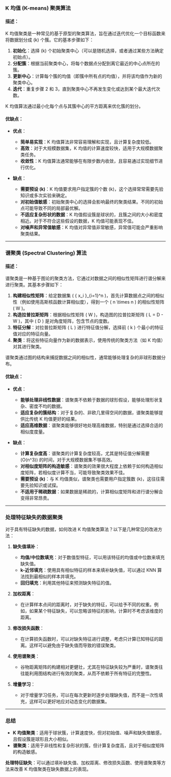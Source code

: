 ### K 均值 (K-means) 聚类算法

#### 描述：
K 均值聚类是一种常见的基于原型的聚类算法，旨在通过迭代优化一个目标函数来将数据划分成 \(k\) 个簇。它的基本步骤如下：

1. **初始化**：选择 \(k\) 个初始聚类中心（可以是随机选择，或者通过某些方法确定初始点）。
2. **分配簇**：根据当前聚类中心，将每个数据点分配到离它最近的中心点所在的簇。
3. **更新中心**：计算每个簇的均值（即簇中所有点的均值），并将该均值作为新的聚类中心。
4. **迭代**：重复步骤 2 和 3，直到聚类中心不再发生变化或达到某个最大迭代次数。

K 均值算法通过最小化每个点与其簇中心的平方距离来优化簇的划分。

#### 优缺点：
- **优点**：
  - **简单易实现**：K 均值算法非常容易理解和实现，且计算复杂度较低。
  - **高效**：对于大规模数据集，K 均值的计算速度较快，适用于大规模数据聚类任务。
  - **收敛性**：K 均值算法通常能够在有限步数内收敛，且容易通过实现细节进行优化。
  
- **缺点**：
  - **需要预设 \(k\)**：K 均值要求用户指定簇的个数 \(k\)，这个选择常常需要先验知识或多次实验来确定。
  - **对初始值敏感**：初始聚类中心的选择会影响最终的聚类结果。不同的初始点可能导致不同的局部最优解。
  - **不适应复杂形状的数据**：K 均值假设簇是球状的，且簇之间的大小和密度相近。对于不符合这些假设的数据，K 均值可能表现不佳。
  - **对噪声和异常值敏感**：K 均值对异常值非常敏感，异常值可能会严重影响聚类结果。

---

### 谱聚类 (Spectral Clustering) 算法

#### 描述：
谱聚类是一种基于图论的聚类方法，它通过对数据之间的相似性矩阵进行谱分解来进行聚类。其基本步骤如下：

1. **构建相似性矩阵**：给定数据集 \( \{ x_i \}_{i=1}^n \)，首先计算数据点之间的相似性（例如使用高斯核函数计算相似度），得到一个 \( n \times n \) 的相似性矩阵 \( W \)。
2. **构造拉普拉斯矩阵**：根据相似性矩阵 \( W \)，构造图的拉普拉斯矩阵 \( L = D - W \)，其中 \( D \) 是对角度矩阵，包含节点的度数。
3. **特征分解**：对拉普拉斯矩阵 \( L \) 进行特征值分解，选择前 \( k \) 个最小的特征值对应的特征向量。
4. **聚类**：将这些特征向量作为新的数据表示，使用传统的聚类方法（如 K 均值）对其进行聚类。

谱聚类通过图的结构来捕捉数据之间的相似性，通常能够处理复杂的非球形数据分布。

#### 优缺点：
- **优点**：
  - **能够处理非线性数据**：谱聚类不依赖于数据的球形假设，能够处理形状复杂、密度不均的数据。
  - **适应复杂的簇结构**：对于复杂的、非欧几里得空间的数据，谱聚类能够提供比传统 K 均值更好的结果。
  - **适应高维数据**：谱聚类能够很好地处理高维数据，特别是通过选择合适的相似度度量。
  
- **缺点**：
  - **计算复杂度高**：谱聚类的计算复杂度较高，尤其是特征值分解需要 \(O(n^3)\) 的时间，对于大规模数据集不够高效。
  - **对相似度矩阵的构造敏感**：谱聚类的效果很大程度上依赖于如何构造相似度矩阵，若相似度计算不当，可能导致聚类效果不佳。
  - **需要预设 \(k\)**：与 K 均值类似，谱聚类也需要用户指定簇数 \(k\)，这往往需要先验知识或试探。
  - **不适用于稀疏数据**：如果数据是稀疏的，计算相似度矩阵和进行谱分解会变得非常昂贵。

---

### 处理特征缺失的数据聚类

对于具有特征缺失的数据，如何改进 K 均值聚类算法？以下是几种常见的改进方法：

1. **缺失值填补**：
   - **均值/中位数填充**：对于数值型特征，可以用该特征的均值或中位数来填充缺失值。
   - **k-近邻填充**：使用具有相似特征的样本来填补缺失值，可以通过 KNN 算法找到最相似的样本并填充。
   - **回归填充**：利用其他特征来预测缺失特征的值。

2. **加权距离**：
   - 在计算样本点间的距离时，对于缺失的特征，可以给予不同的权重。例如，如果某个特征缺失，可以忽略该特征的影响，计算时不考虑该维度的距离。

3. **修改损失函数**：
   - 在计算损失函数时，可以对缺失特征进行调整，考虑只计算已知特征的距离。这样可以避免由于缺失值而导致的错误聚类。

4. **使用谱聚类**：
   - 谷物距离矩阵的构建相对更健壮，尤其在特征缺失较为严重时，谱聚类往往能利用图结构进行有效的聚类，从而不依赖于所有特征的完整性。

5. **增量学习**：
   - 对于增量学习任务，可以在每次更新时逐步处理缺失值，而不是一次性填充，这样可以更好地应对动态变化的数据集。

---

### 总结

- **K 均值聚类**：适用于球状簇，计算速度快，但对初始值、噪声和缺失值敏感，且假设簇是球形且大小相似。
- **谱聚类**：适用于非线性和复杂形状的簇，但计算复杂度高，且对于相似度矩阵的构造敏感。

**处理特征缺失**：可以通过填补缺失值、加权距离、修改损失函数、使用谱聚类等方法来改善 K 均值聚类在缺失数据上的表现。
